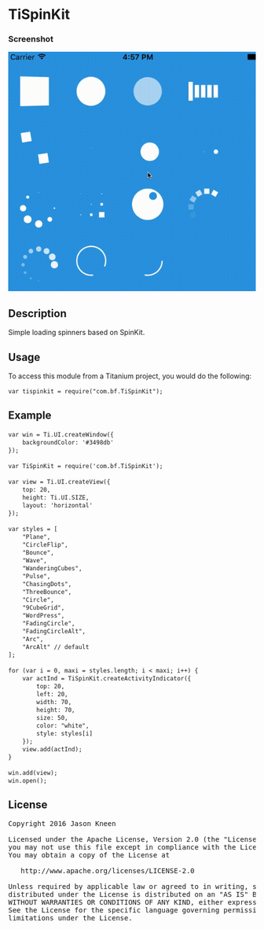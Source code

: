 
# TiSpinKit

### Screenshot
![Screenshot](https://github.com/Bouncingfish/TiSpinKit/blob/master/example.gif)

## Description

Simple loading spinners based on SpinKit. 

## Usage

To access this module from a Titanium project, you would do the following:

    var tispinkit = require("com.bf.TiSpinKit");

## Example

    var win = Ti.UI.createWindow({
    	backgroundColor: '#3498db'
    });

    var TiSpinKit = require('com.bf.TiSpinKit');

    var view = Ti.UI.createView({
    	top: 20,
    	height: Ti.UI.SIZE,
    	layout: 'horizontal'
    });

    var styles = [
    	"Plane",
    	"CircleFlip",
    	"Bounce",
    	"Wave",
    	"WanderingCubes",
    	"Pulse",
    	"ChasingDots",
    	"ThreeBounce",
    	"Circle",
    	"9CubeGrid",
    	"WordPress",
    	"FadingCircle",
    	"FadingCircleAlt",
    	"Arc",
    	"ArcAlt" // default
    ];

    for (var i = 0, maxi = styles.length; i < maxi; i++) {
    	var actInd = TiSpinKit.createActivityIndicator({
    		top: 20, 
    		left: 20,
    		width: 70, 
    		height: 70,
    		size: 50,
    		color: "white",
    		style: styles[i]
    	});
    	view.add(actInd);
    }
    
    win.add(view);
    win.open();

## License

<pre>
Copyright 2016 Jason Kneen

Licensed under the Apache License, Version 2.0 (the "License");
you may not use this file except in compliance with the License.
You may obtain a copy of the License at

   http://www.apache.org/licenses/LICENSE-2.0

Unless required by applicable law or agreed to in writing, software
distributed under the License is distributed on an "AS IS" BASIS,
WITHOUT WARRANTIES OR CONDITIONS OF ANY KIND, either express or implied.
See the License for the specific language governing permissions and
limitations under the License.
</pre>

